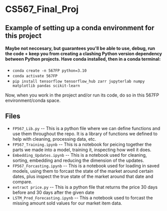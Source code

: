 # CS567_Final_Proj

## Example of setting up a conda environment for this project
#### Maybe not neccesary, but guarantees you'll be able to use, debug, run the code + keep you from creating a clashing Python version dependency between Python projects. Have conda installed, then in a conda terminal:
* `conda create -n 567FP python=3.10`
* `conda activate 567FP`
* `pip install tensorflow tensorflow_hub zarr jupyterlab numpy matplotlib pandas scikit-learn`

Now, when you work in the project and/or run its code, do so in this 567FP environment/conda space.

## Files
* `FP567_Lib.py` -- This is a python file where we can define functions and use them throughout the repo. It is a library of functions we defined to help with cleaning, processing data, etc.
* `FP567_Training.ipynb` -- This is a notebook for peicing together the parts we made into a model, training it, inspecting how well it does.
* `Embedding_Updates.ipynb` -- This is a notebook used for cleaning, sorting, embedding and reducing the dimension of the updates.
* `FP567_Forcasting.ipynb` -- This is a notebook used for loading in saved models, using them to forcast the state of the market around certain dates, plus inspect the true state of the market around that date and compare.
* `extract price.py` -- This is a python file that returns the price 30 days before and 30 days after the given date
* `LSTM_Pred_Forecasting.ipynb` -- This a notebook used to forcast the missing amount sold values for our market item data.
